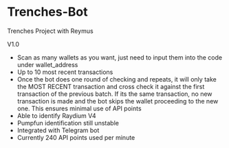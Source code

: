 # Trenches-Bot
Trenches Project with Reymus

V1.0
- Scan as many wallets as you want, just need to input them into the code under wallet_address
- Up to 10 most recent transactions
- Once the bot does one round of checking and repeats, it will only take the MOST RECENT transaction and cross check it against the first transaction of the previous batch. If its the same transaction, no new transaction is made and the bot skips the wallet proceeding to the new one. This ensures minimal use of API points
- Able to identify Raydium V4
- Pumpfun identification still unstable
- Integrated with Telegram bot
- Currently 240 API points used per minute
